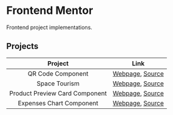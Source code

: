 # Frontend Mentor
Frontend project implementations.

## Projects
|            Project             |                                                                                               Link                                                                                                |
|:------------------------------:|:-------------------------------------------------------------------------------------------------------------------------------------------------------------------------------------------------:|
|       QR Code Component        |              [Webpage](https://jc-progjava.github.io/FrontendMentor/qr-code-component/), [Source](https://github.com/JC-ProgJava/FrontendMentor/tree/master/docs/qr-code-component/)              |
|         Space Tourism          |                  [Webpage](https://jc-progjava.github.io/FrontendMentor/space-tourism/), [Source](https://github.com/JC-ProgJava/FrontendMentor/tree/master/docs/space-tourism/)                  |
| Product Preview Card Component | [Webpage](https://jc-progjava.github.io/FrontendMentor/product-preview-card-component/), [Source](https://github.com/JC-ProgJava/FrontendMentor/tree/master/docs/product-preview-card-component/) |
|    Expenses Chart Component    |       [Webpage](https://jc-progjava.github.io/FrontendMentor/expenses-chart-component/), [Source](https://github.com/JC-ProgJava/FrontendMentor/tree/master/docs/expenses-chart-component/)       |

